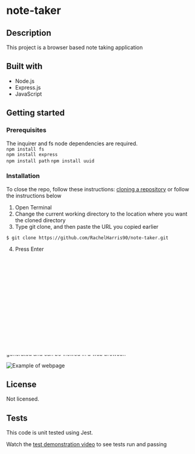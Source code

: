 # note-taker

## Description
This project is a browser based note taking application

## Built with
* Node.js
* Express.js
* JavaScript

## Getting started
### Prerequisites
The inquirer and fs node dependencies are required.  
`npm install fs`  
`npm install express`  
`npm install path`
`npm install uuid`

### Installation
To close the repo, follow these instructions:
[cloning a repository](https://docs.github.com/en/repositories/creating-and-managing-repositories/cloning-a-repository) or follow the instructions below

1. Open Terminal
2. Change the current working directory to the location where you want the cloned directory
3. Type git clone, and then paste the URL you copied earlier
```
$ git clone https://github.com/RachelHarris90/note-taker.git
```
4. Press Enter


# Deployment
This app is deployed in Heroku at this [link](https://dashboard.heroku.com/apps/note-taker-rachel-harris)

## Demonstration
Watch the [walkthrough video](https://drive.google.com/file/d/1cRquQ4eXVRrCe-kG9mB6zeDFszw0cKIj/view) to see the application in use 

![Example of command-line](/assets/command-line-example.png)

After running the application from the command-line, an index.html page is generated and can be viewed in a web browser.

![Example of webpage](/assets/webpage-example.png)


## License
Not licensed.

## Tests
This code is unit tested using Jest.

Watch the [test demonstration video](https://drive.google.com/file/d/12ZCdzT6RU65C4TGzQZ_9V03gju3mS7zl/view) to see tests run and passing